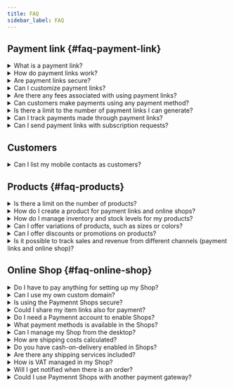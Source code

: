 ```yaml
---
title: FAQ
sidebar_label: FAQ
---
```


## Payment link {#faq-payment-link}

<details><summary>What is a payment link?</summary>

### What is a payment link?

A payment link is a secure URL that allows you to accept payments online. You can send this link to your customers via email, SMS, or messaging apps, enabling them to make payments conveniently.

</details>

<details><summary>How do payment links work?</summary>

### How do payment links work?

When you generate a payment link, it is associated with a specific amount and description of the product or service being purchased. Customers can click on the link, enter their payment details, and complete the transaction securely.

</details>

<details><summary>Are payment links secure?</summary>

### Are payment links secure?

Yes, payment links use secure encryption protocols to protect sensitive information during the transaction process. Additionally, reputable payment providers implement robust security measures to safeguard both merchants and customers.

</details>

<details><summary>Can I customize payment links?</summary>

### Can I customize payment links?

Yes, Paymennt.com allows you to customize payment links with details such as descriptions, receipt attachments, and reference IDs. You can also create payment links using the products or events created. The product and event details will be directly included in the payment link details delivered to the customer.

Payment links can be sent to customers via various channels, including email, SMS, social media, and messaging apps. Choose the method that best suits your communication preferences and customer demographics.

</details>

<details><summary>Are there any fees associated with using payment links?</summary>

### Are there any fees associated with using payment links?

You can send unlimited payment links if you subscribe to our Essential/Standard and Premium plans. Read the [<ins>Pricing and Plans</ins>](https://www.paymennt.com/en/pricing) details for more information.

</details>

<details><summary>Can customers make payments using any payment method?</summary>

### Can customers make payments using any payment method?

Customers have the flexibility to pay using credit cards, or debit cards to pay the payment link.

</details>

<details><summary>Is there a limit to the number of payment links I can generate?</summary>

### Is there a limit to the number of payment links I can generate?

You can send unlimited payment links if you subscribe to our Essential/Standard and Premium plans. Read the [<ins>Pricing and Plans</ins>](https://www.paymennt.com/en/pricing) for more information.

</details>

<details><summary>Can I track payments made through payment links?</summary>

### Can I track payments made through payment links?

Yes, payment providers often offer comprehensive reporting and analytics tools that allow you to track payments made through payment links. You can monitor transaction status, view payment history, and generate detailed reports to reconcile your finances efficiently.

</details>

<details><summary>Can I send payment links with subscription requests?</summary>

### Can I send payment links with subscription requests?

Yes, you can! Paymennt platform allows you to create payment links with recurring payment requests. This feature is particularly useful for subscription-based services or regular payments. Simply set up the recurring payment schedule and generate the payment link, which you can then share with your customers. They will be able to make payments using the link regularly according to the specified schedule. This streamlines the payment process for both you and your customers, ensuring timely and hassle-free transactions.

</details>

## Customers

<details><summary>Can I list my mobile contacts as customers?</summary>

### Can I list my mobile contacts as customers?

Yes, you can list your mobile contacts as customers in your customer database. Kindly accept the authorization request to allow Paymennt mobile app to accept your contact list when opening the customer page.

</details>

## Products {#faq-products}

<details><summary>Is there a limit on the number of products?</summary>

### Is there a limit on the number of products?

No, you can add as many products as your business requires.

</details>

<details><summary>How do I create a product for payment links and online shops?</summary>

### How do I create a product for payment links and online shops?

Read the [<ins>Products, Product varients and Events</ins>](./products-collections-and-events) for more information.

</details>

<details><summary>How do I manage inventory and stock levels for my products?</summary>

### How do I manage inventory and stock levels for my products?

You can go to the “Inventory section” on the product details page, turn on “Inventory tracked” and select the inventory level (product or variant level). You can then edit the inventory count of the selected inventory level.

</details>

<details><summary>Can I offer variations of products, such as sizes or colors?</summary>

### Can I offer variations of products, such as sizes or colors?

Yes, you can set up variations and specify prices for each option to accommodate customer preferences. Read [<ins>Products, Product varients and Events</ins>](./products-collections-and-events) for more information.

</details>

<details><summary>Can I offer discounts or promotions on products?</summary>

### Can I offer discounts or promotions on products?

Yes, You can set up a percentage or fixed-amount discounts, or create promotional codes to incentivize purchases for Online shops. Note that discounts is not applicable to payment links.
Read [<ins>Online Shop</ins>](./online-shop-and-API-integration) for more information.

</details>

<details><summary>Is it possible to track sales and revenue from different channels (payment links and online shop)?</summary>

### Is it possible to track sales and revenue from different channels (payment links and online shop)?

Yes, we provided detailed payment/ order history which allows you to track sales and revenue from various channels. You can monitor performance, analyze trends, and gain insights to optimize your sales strategies.

</details>

## Online Shop {#faq-online-shop}

<details><summary>Do I have to pay anything for setting up my Shop?</summary>

### Do I have to pay anything for setting up my Shop?

Absolutely not! setting up the Shop is free with no monthly or setup fees. You only pay your Paymennt card transaction fee. If your business requires any of the many features available in our a Little Extra Plan, an additional low monthly fee is applicable of AED 49 per month, but it's your choice.

</details>

<details><summary>Can I use my own custom domain?</summary>

### Can I use my own custom domain?

Yes. Publishing Paymennt stores to a custom domain is available in our Business Plan along with many other useful features for your online business.

</details>

<details><summary>Is using the Paymennt Shops secure?</summary>

### Is using the Paymennt Shops secure?

We have the same level of security across all our platforms, and we will never compromise on your security or the data of your clients. Paymennt is PCI DSS Level compliant for handling card and client data certified. All our transactions are also 3D secure enabled to protect you, and our fraud engine aims to capture suspicious transactions before they happen.

</details>

<details><summary>Could I share my item links also for payment?</summary>

### Could I share my item links also for payment?

Yes. Each product and item has its own unique link which you can share with your customers to purchase.

</details>

<details><summary>Do I need a Paymennt account to enable Shops?</summary>

### Do I need a Paymennt account to enable Shops?

Paymennt Shops are integrated into your Paymennt account. You must have an account with Paymennt first, which still has no signup or monthly fees.

</details>

<details><summary>What payment methods is available in the Shops?</summary>

### What payment methods is available in the Shops?

Paymennt Shops support the same payment methods available to your Paymennt account. We currently support worldwide issued Visa and MasterCard as long as 3D security is enabled on the card.

</details>

<details><summary>Can I manage my Shop from the desktop?</summary>

### Can I manage my Shop from the desktop?

Not yet. We are working on supporting managing your online shop from the desktop dashboard soon.

</details>

<details><summary>How are shipping costs calculated?</summary>

### How are shipping costs calculated?

You can control and define your own shipping rates based on your own cost. You can fine-tune shipping rates based on country and city with multiple rates available per shipping zone.

</details>

<details><summary>Do you have cash-on-delivery enabled in Shops?</summary>

### Do you have cash-on-delivery enabled in Shops?

No. We only support online payment. We are helping you go cashless and remote, and making sure the client experience is optimized so you don't have to rely on cash.

</details>

<details><summary>Are there any shipping services included?</summary>

### Are there any shipping services included?

Not at this time. Once an order is placed, you need to arrange with your shipping partners to deliver the items.

</details>

<details><summary>How is VAT managed in my Shop?</summary>

### How is VAT managed in my Shop?

You can control how VAT is calculated or added to your products, whether included or added to the final price. Our shops will correctly calculate VAT and display it to the customer during checkout.

</details>

<details><summary>Will I get notified when there is an order?</summary>

### Will I get notified when there is an order?

You will receive both an email and a push notification to your mobile device whenever a new order is placed on your online shop.

</details>

<details><summary>Could I use Paymennt Shops with another payment gateway?</summary>

### Could I use Paymennt Shops with another payment gateway?

Paymennt Shops was built to simplify the life of our customers who are looking for a unified commerce experience. Customers can only pay using the Paymennt service provided by Paymennt.

</details>
